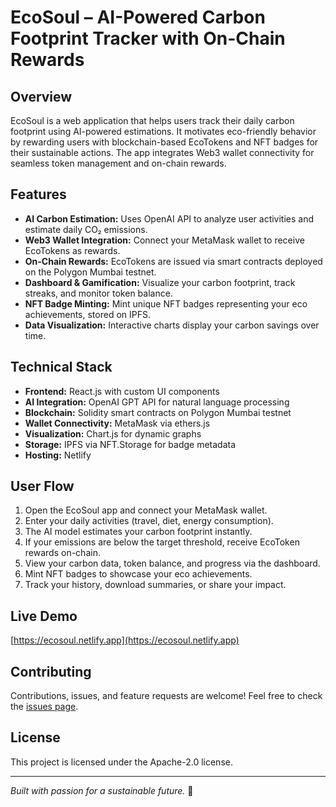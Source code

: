 # EcoSoul – AI-Powered Carbon Footprint Tracker with On-Chain Rewards

## Overview
EcoSoul is a web application that helps users track their daily carbon footprint using AI-powered estimations. It motivates eco-friendly behavior by rewarding users with blockchain-based EcoTokens and NFT badges for their sustainable actions. The app integrates Web3 wallet connectivity for seamless token management and on-chain rewards.

## Features
- **AI Carbon Estimation:** Uses OpenAI API to analyze user activities and estimate daily CO₂ emissions.
- **Web3 Wallet Integration:** Connect your MetaMask wallet to receive EcoTokens as rewards.
- **On-Chain Rewards:** EcoTokens are issued via smart contracts deployed on the Polygon Mumbai testnet.
- **Dashboard & Gamification:** Visualize your carbon footprint, track streaks, and monitor token balance.
- **NFT Badge Minting:** Mint unique NFT badges representing your eco achievements, stored on IPFS.
- **Data Visualization:** Interactive charts display your carbon savings over time.

## Technical Stack
- **Frontend:** React.js with custom UI components
- **AI Integration:** OpenAI GPT API for natural language processing
- **Blockchain:** Solidity smart contracts on Polygon Mumbai testnet
- **Wallet Connectivity:** MetaMask via ethers.js
- **Visualization:** Chart.js for dynamic graphs
- **Storage:** IPFS via NFT.Storage for badge metadata
- **Hosting:** Netlify

## User Flow
1. Open the EcoSoul app and connect your MetaMask wallet.
2. Enter your daily activities (travel, diet, energy consumption).
3. The AI model estimates your carbon footprint instantly.
4. If your emissions are below the target threshold, receive EcoToken rewards on-chain.
5. View your carbon data, token balance, and progress via the dashboard.
6. Mint NFT badges to showcase your eco achievements.
7. Track your history, download summaries, or share your impact.

## Live Demo
[https://ecosoul.netlify.app](https://ecosoul.netlify.app)

## Contributing
Contributions, issues, and feature requests are welcome! Feel free to check the [issues page](https://github.com/your-repo/eco-soul/issues).

## License
This project is licensed under the Apache-2.0 license.

---

*Built with passion for a sustainable future.* 🌱
